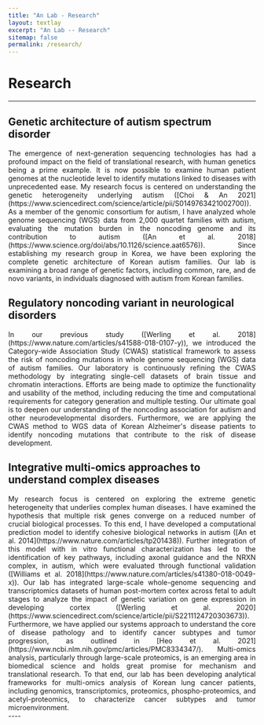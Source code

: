 ```yaml
---
title: "An Lab - Research"
layout: textlay
excerpt: "An Lab -- Research"
sitemap: false
permalink: /research/
---
```


# Research

---

## Genetic architecture of autism spectrum disorder

<div style="text-align: justify">
The emergence of next-generation sequencing technologies has had a profound impact on the field of translational research, with human genetics being a prime example. It is now possible to examine human patient genomes at the nucleotide level to identify mutations linked to diseases with unprecedented ease. My research focus is centered on understanding the genetic heterogeneity underlying autism ([Choi & An 2021](https://www.sciencedirect.com/science/article/pii/S0149763421002700)). As a member of the genomic consortium for autism, I have analyzed whole genome sequencing (WGS) data from 2,000 quartet families with autism, evaluating the mutation burden in the noncoding genome and its contribution to autism ([An et al. 2018](https://www.science.org/doi/abs/10.1126/science.aat6576)). Since establishing my research group in Korea, we have been exploring the complete genetic architecture of Korean autism families. Our lab is examining a broad range of genetic factors, including common, rare, and de novo variants, in individuals diagnosed with autism from Korean families.
</div>


## Regulatory noncoding variant in neurological disorders

<div style="text-align: justify">
In our previous study ([Werling et al. 2018](https://www.nature.com/articles/s41588-018-0107-y)), we introduced the Category-wide Association Study (CWAS) statistical framework to assess the risk of noncoding mutations in whole genome sequencing (WGS) data of autism families. Our laboratory is continuously refining the CWAS methodology by integrating single-cell datasets of brain tissue and chromatin interactions. Efforts are being made to optimize the functionality and usability of the method, including reducing the time and computational requirements for category generation and multiple testing. Our ultimate goal is to deepen our understanding of the noncoding association for autism and other neurodevelopmental disorders. Furthermore, we are applying the CWAS method to WGS data of Korean Alzheimer's disease patients to identify noncoding mutations that contribute to the risk of disease development.
</div>


## Integrative multi-omics approaches to understand complex diseases

<div style="text-align: justify">
My research focus is centered on exploring the extreme genetic heterogeneity that underlies complex human diseases. I have examined the hypothesis that multiple risk genes converge on a reduced number of crucial biological processes. To this end, I have developed a computational prediction model to identify cohesive biological networks in autism ([An et al. 2014](https://www.nature.com/articles/tp201438)). Further integration of this model with in vitro functional characterization has led to the identification of key pathways, including axonal guidance and the NRXN complex, in autism, which were evaluated through functional validation ([Williams et al. 2018](https://www.nature.com/articles/s41380-018-0049-x)). Our lab has integrated large-scale whole-genome sequencing and transcriptomics datasets of human post-mortem cortex across fetal to adult stages to analyze the impact of genetic variation on gene expression in developing cortex ([Werling et al. 2020](https://www.sciencedirect.com/science/article/pii/S2211124720303673)). Furthermore, we have applied our systems approach to understand the core of disease pathology and to identify cancer subtypes and tumor progression, as outlined in [Heo et al. 2021](https://www.ncbi.nlm.nih.gov/pmc/articles/PMC8334347/). Multi-omics analysis, particularly through large-scale proteomics, is an emerging area in biomedical science and holds great promise for mechanism and translational research. To that end, our lab has been developing analytical frameworks for multi-omics analysis of Korean lung cancer patients, including genomics, transcriptomics, proteomics, phospho-proteomics, and acetyl-proteomics, to characterize cancer subtypes and tumor microenvironment.
</div>
----
